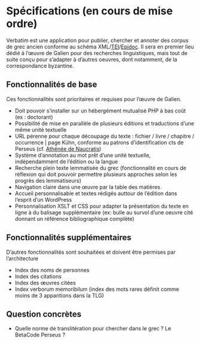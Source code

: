 # Spécifications (en cours de mise ordre)

Verbatim est une application pour publier, chercher et annoter des corpus de grec ancien conforme au schéma XML/[TEI](https://tei-c.org/release/doc/tei-p5-doc/en/html/REF-ELEMENTS.html)/[Epidoc](http://epidoc.stoa.org/). Il sera en premier lieu dédié à l’œuvre de Galien pour des recherches linguistiques, mais tout de suite conçu pour s’adapter à d’autres oeuvres, dont notamment, de la correspondance byzantine.

## Fonctionnalités de base

Ces fonctionnalités sont prioritaires et requises pour l’œuvre de Galien.

* Doit pouvoir s’installer sur un hébergément mutualisé PHP à bas coût (ex : doctorant)
* Possibilité de mise en parallèle de plusieurs éditions et traductions d’une même unité textuelle 
* URL pérenne pour chaque découpage du texte : fichier / livre / chapitre / occurrence | page Kühn, conforme au patrons d’identification cts de Perseus (cf. [Athénée de Naucratis](https://digitalathenaeus.org/))
* Système d’annotation au mot prêt d’une unité textuelle, indépendamment de l’édition ou la langue
* Recherche plein texte lemmatisée du grec (fonctionnalité en cours de réflexion qui doit pouvoir permettre plusieurs approches selon les progrès des lemmatiseurs)
* Navigation claire dans une œuvre par la table des matières
* Accueil personnalisable et textes rédigés auttour de l’édition dans l’esprit d’un WordPress
* Personnalisation XSLT et CSS pour adapter la présentation du texte en ligne à du balisage supplémentaire (ex: bulle au survol d’une oeuvre cité donnant un référence bibliographique complète)

## Fonctionnalités supplémentaires

D’autres fonctionnalités sont souhaitées et doivent être permises par l’architecture

* Index des noms de personnes
* Index des citations
* Index des œuvres citées
* Index verborum memoribilum (index des mots rares définit comme moins de 3 apparitions dans la TLG)

## Question concrètes

* Quelle norme de translitération pour chercher dans le grec ? Le BetaCode Perseus ?
